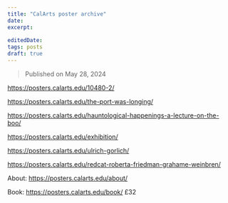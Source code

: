 ```yaml
---
title: "CalArts poster archive"
date: 
excerpt: 
 
editedDate:
tags: posts
draft: true
---
```


> Published on May 28, 2024

https://posters.calarts.edu/10480-2/

https://posters.calarts.edu/the-port-was-longing/

https://posters.calarts.edu/hauntological-happenings-a-lecture-on-the-boo/

https://posters.calarts.edu/exhibition/

https://posters.calarts.edu/ulrich-gorlich/

https://posters.calarts.edu/redcat-roberta-friedman-grahame-weinbren/

About: https://posters.calarts.edu/about/

Book: https://posters.calarts.edu/book/ £32

